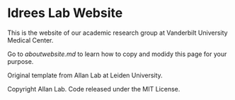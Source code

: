 # Idrees Lab Website

This is the website of our academic research group at Vanderbilt University Medical Center.

Go to *aboutwebsite.md*  to learn how to copy and modidy this page for your purpose. 

Original template from Allan Lab at Leiden University.

Copyright Allan Lab. Code released under the MIT License.

